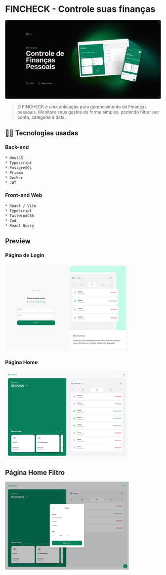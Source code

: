 # FINCHECK - Controle suas finanças

<img src="./frontend/src/assets/preview.png" alt="preview">

> O FINCHECK é uma aplicação para gerenciamento de Finanças pessoais. Monitore seus gastos de forma simples, podendo filtrar por conta, categoria e data.

## 👩‍💻 Tecnologias usadas
  
  ### Back-end
    * NestJS
    * Typescript
    * PostgreSQL
    * Prisma
    * Docker
    * JWT

  ### Front-end Web

    * React / Vite 
    * Typescript
    * TailwindCSS
    * Zod
    * React Query
    
## Preview

### Página de Login

<img src="./frontend/src/assets/Login.png" alt="preview" width="400px">

### Página Home

<img src="./frontend/src/assets/Home1.png" alt="preview" width="400px">

## Página Home Filtro

<img src="./frontend/src/assets/Home2.png" alt="preview" width="400px">
